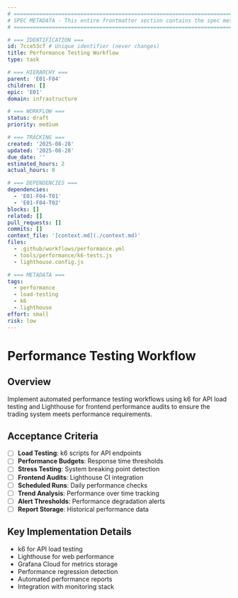 ```yaml
---
# ============================================================================
# SPEC METADATA - This entire frontmatter section contains the spec metadata
# ============================================================================

# === IDENTIFICATION ===
id: 7cce53cf # Unique identifier (never changes)
title: Performance Testing Workflow
type: task

# === HIERARCHY ===
parent: 'E01-F04'
children: []
epic: 'E01'
domain: infrastructure

# === WORKFLOW ===
status: draft
priority: medium

# === TRACKING ===
created: '2025-08-28'
updated: '2025-08-28'
due_date: ''
estimated_hours: 2
actual_hours: 0

# === DEPENDENCIES ===
dependencies:
  - 'E01-F04-T01'
  - 'E01-F04-T02'
blocks: []
related: []
pull_requests: []
commits: []
context_file: '[context.md](./context.md)'
files:
  - .github/workflows/performance.yml
  - tools/performance/k6-tests.js
  - lighthouse.config.js

# === METADATA ===
tags:
  - performance
  - load-testing
  - k6
  - lighthouse
effort: small
risk: low
---
```


# Performance Testing Workflow

## Overview

Implement automated performance testing workflows using k6 for API load testing and Lighthouse for frontend performance audits to ensure the trading system meets performance requirements.

## Acceptance Criteria

- [ ] **Load Testing**: k6 scripts for API endpoints
- [ ] **Performance Budgets**: Response time thresholds
- [ ] **Stress Testing**: System breaking point detection
- [ ] **Frontend Audits**: Lighthouse CI integration
- [ ] **Scheduled Runs**: Daily performance checks
- [ ] **Trend Analysis**: Performance over time tracking
- [ ] **Alert Thresholds**: Performance degradation alerts
- [ ] **Report Storage**: Historical performance data

## Key Implementation Details

- k6 for API load testing
- Lighthouse for web performance
- Grafana Cloud for metrics storage
- Performance regression detection
- Automated performance reports
- Integration with monitoring stack
